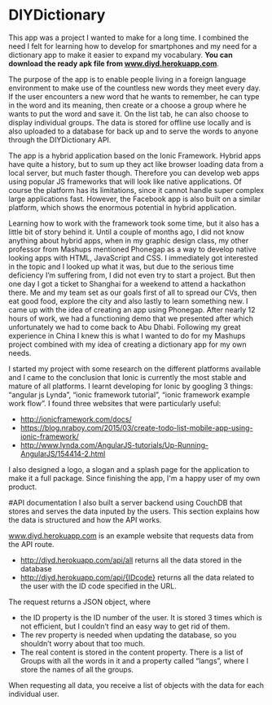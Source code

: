 # DIYDictionary
This app was a project I wanted to make for a long time. I combined the need I felt for learning how to develop for smartphones and my need for a dictionary app to make it easier to expand my vocabulary. **You can download the ready apk file from www.diyd.herokuapp.com**.

The purpose of the app is to enable people living in a foreign language environment to make use of the countless new words they meet every day. If the user encounters a new word that he wants to remember, he can type in the word and its meaning, then create or a choose a group where he wants to put the word and save it. On the list tab, he can also choose to display individual groups. The data is stored for offline use locally and is also uploaded to a database for back up and to serve the words to anyone through the DIYDictionary API.

The app is a hybrid application based on the Ionic Framework. Hybrid apps have quite a history, but to sum up they act like browser loading data from a local server, but much faster though. Therefore you can develop web apps using popular JS frameworks that will look like native applications. Of course the platform has its limitations, since it cannot handle super complex large applications fast. However, the Facebook app is also built on a similar platform, which shows the enormous potential in hybrid application.

Learning how to work with the framework took some time, but it also has a little bit of story behind it. Until a couple of months ago, I did not know anything about hybrid apps, when in my graphic design class, my other professor from Mashups mentioned Phonegap as a way to develop native looking apps with HTML, JavaScript and CSS. I immediately got interested in the topic and I looked up what it was, but due to the serious time deficiency I’m suffering from, I did not even try to start a project. But then one day I got a ticket to Shanghai for a weekend to attend a hackathon there. Me and my team set as our goals first of all to spread our CVs, then eat good food, explore the city and also lastly to learn something new. I came up with the idea of creating an app using Phonegap. After nearly 12 hours of work, we had a functioning demo that we presented after which unfortunately we had to come back to Abu Dhabi. Following my great experience in China I knew this is what I wanted to do for my Mashups project combined with my idea of creating a dictionary app for my own needs.

I started my project with some research on the different platforms available and I came to the conclusion that Ionic is currently the most stable and mature of all platforms. I learnt developing for Ionic by googling 3 things: “angular js Lynda”, “ionic framework tutorial”, “ionic framework example work flow”. I found three websites that were particularly useful:

- http://ionicframework.com/docs/
- https://blog.nraboy.com/2015/03/create-todo-list-mobile-app-using-ionic-framework/
- http://www.lynda.com/AngularJS-tutorials/Up-Running-AngularJS/154414-2.html

I also designed a logo, a slogan and a splash page for the application to make it a full package. Since finishing the app, I'm a happy user of my own product.

#API documentation
I also built a server backend using CouchDB that stores and serves the data inputed by the users. This section explains how the data is structured and how the API works.

www.diyd.herokuapp.com is an example website that requests data from the API route.
- http://diyd.herokuapp.com/api/all returns all the data stored in the database
- http://diyd.herokuapp.com/api/{IDcode} returns all the data related to the user with the ID code specified in the URL.

The request returns a JSON object, where 
- the ID property is the ID number of the user. It is stored 3 times which is not efficient, but I couldn’t find an easy way to get rid of them.
- The rev property is needed when updating the database, so you shouldn’t worry about that too much.
- The real content is stored in the content property. There is a list of Groups with all the words in it and a property called “langs”, where I store the names of all the groups.

When requesting all data, you receive a list of objects with the data for each individual user.
